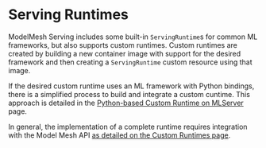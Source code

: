 # Serving Runtimes

ModelMesh Serving includes some built-in `ServingRuntime`s for common ML frameworks, but also supports custom runtimes. Custom runtimes are created by building a new container image with support for the desired framework and then creating a `ServingRuntime` custom resource using that image.

If the desired custom runtime uses an ML framework with Python bindings, there is a simplified process to build and integrate a custom cuntime. This approach is detailed in the [Python-based Custom Runtime on MLServer](./mlserver_custom.md) page.

In general, the implementation of a complete runtime requires integration with the Model Mesh API [as detailed on the Custom Runtimes page](./custom_runtimes.md).
